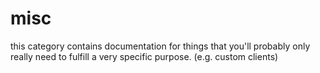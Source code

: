 # misc

this category contains documentation for things that you'll probably only really need to fulfill a very specific purpose. (e.g. custom clients)